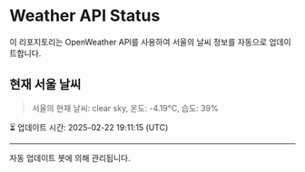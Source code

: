 
# Weather API Status

이 리포지토리는 OpenWeather API를 사용하여 서울의 날씨 정보를 자동으로 업데이트합니다.

## 현재 서울 날씨
> 서울의 현재 날씨: clear sky, 온도: -4.19°C, 습도: 39%

⏳ 업데이트 시간: 2025-02-22 19:11:15 (UTC)

---
자동 업데이트 봇에 의해 관리됩니다.
